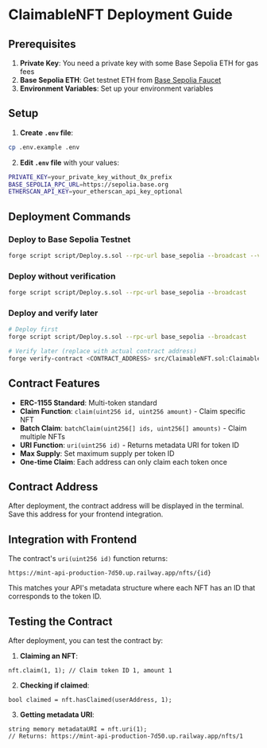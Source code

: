# ClaimableNFT Deployment Guide

## Prerequisites

1. **Private Key**: You need a private key with some Base Sepolia ETH for gas fees
2. **Base Sepolia ETH**: Get testnet ETH from [Base Sepolia Faucet](https://bridge.base.org/deposit)
3. **Environment Variables**: Set up your environment variables

## Setup

1. **Create `.env` file**:

```bash
cp .env.example .env
```

2. **Edit `.env` file** with your values:

```bash
PRIVATE_KEY=your_private_key_without_0x_prefix
BASE_SEPOLIA_RPC_URL=https://sepolia.base.org
ETHERSCAN_API_KEY=your_etherscan_api_key_optional
```

## Deployment Commands

### Deploy to Base Sepolia Testnet

```bash
forge script script/Deploy.s.sol --rpc-url base_sepolia --broadcast --verify
```

### Deploy without verification

```bash
forge script script/Deploy.s.sol --rpc-url base_sepolia --broadcast
```

### Deploy and verify later

```bash
# Deploy first
forge script script/Deploy.s.sol --rpc-url base_sepolia --broadcast

# Verify later (replace with actual contract address)
forge verify-contract <CONTRACT_ADDRESS> src/ClaimableNFT.sol:ClaimableNFT --chain base-sepolia --etherscan-api-key $ETHERSCAN_API_KEY
```

## Contract Features

- **ERC-1155 Standard**: Multi-token standard
- **Claim Function**: `claim(uint256 id, uint256 amount)` - Claim specific NFT
- **Batch Claim**: `batchClaim(uint256[] ids, uint256[] amounts)` - Claim multiple NFTs
- **URI Function**: `uri(uint256 id)` - Returns metadata URI for token ID
- **Max Supply**: Set maximum supply per token ID
- **One-time Claim**: Each address can only claim each token once

## Contract Address

After deployment, the contract address will be displayed in the terminal. Save this address for your frontend integration.

## Integration with Frontend

The contract's `uri(uint256 id)` function returns:

```
https://mint-api-production-7d50.up.railway.app/nfts/{id}
```

This matches your API's metadata structure where each NFT has an ID that corresponds to the token ID.

## Testing the Contract

After deployment, you can test the contract by:

1. **Claiming an NFT**:

```solidity
nft.claim(1, 1); // Claim token ID 1, amount 1
```

2. **Checking if claimed**:

```solidity
bool claimed = nft.hasClaimed(userAddress, 1);
```

3. **Getting metadata URI**:

```solidity
string memory metadataURI = nft.uri(1);
// Returns: https://mint-api-production-7d50.up.railway.app/nfts/1
```
